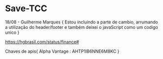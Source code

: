 # Save-TCC

18/08 - Guilherme Marques {
    Estou incluindo a parte de cambio, arrumando a utilização do header/footer e também deixei o javaScript como um codigo unico
}

https://hgbrasil.com/status/finance#

Chaves de apis{
    Alpha Vantage : AHTP1IB6NNE6M8KC
}